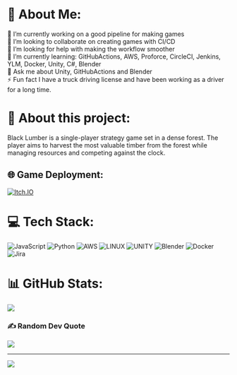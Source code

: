 # 💫 About Me:
🔭 I’m currently working on a good pipeline for making games<br>👯 I’m looking to collaborate on creating games with CI/CD <br>🤝 I’m looking for help with making the workflow smoother<br>🌱 I’m currently learning: GitHubActions, AWS, Proforce, CircleCI, Jenkins, YLM, Docker, Unity, C#, Blender<br>💬 Ask me about Unity, GitHubActions and Blender<br>⚡ Fun fact I have a truck driving license and have been working as a driver for a long time.

#  🎯 About this project:
Black Lumber is a single-player strategy game set in a dense forest. The player aims to harvest the most valuable timber from the forest while managing resources and competing against the clock.

## 🌐 Game Deployment:
[![Itch.IO](https://i.imgur.com/2xXR5cq.png)](https://mittomrum.itch.io/blacklumber) 

# 💻 Tech Stack:
![JavaScript](https://img.shields.io/badge/javascript-%23323330.svg?style=plastic&logo=javascript&logoColor=%23F7DF1E) ![Python](https://img.shields.io/badge/python-3670A0?style=plastic&logo=python&logoColor=ffdd54) ![AWS](https://img.shields.io/badge/AWS-%23FF9900.svg?style=plastic&logo=amazon-aws&logoColor=white) ![LINUX](https://img.shields.io/badge/Linux-FCC624?style=plastic&logo=linux&logoColor=black) ![UNITY](https://img.shields.io/badge/Unity-%2320232a.svg?style=plastic&logo=unity&logoColor=white) ![Blender](https://img.shields.io/badge/blender-%23F5792A.svg?style=plastic&logo=blender&logoColor=white) ![Docker](https://img.shields.io/badge/docker-%230db7ed.svg?style=plastic&logo=docker&logoColor=white) ![Jira](https://img.shields.io/badge/jira-%230A0FFF.svg?style=plastic&logo=jira&logoColor=white)
# 📊 GitHub Stats:
![](https://github-readme-streak-stats.herokuapp.com/?user=mittomrum&theme=dark&hide_border=false)<br/>


### ✍️ Random Dev Quote
![](https://quotes-github-readme.vercel.app/api?type=horizontal&theme=radical)

---
[![](https://visitcount.itsvg.in/api?id=mittomrum&icon=0&color=0)](https://visitcount.itsvg.in)

<!-- Proudly created with GPRM ( https://gprm.itsvg.in ) -->
